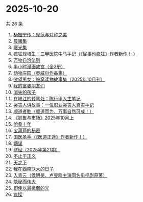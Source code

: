 # 2025-10-20

共 26 条

<!-- BEGIN WEREAD -->
<!-- 最后更新时间 2025-10-20 03:18:44 +0800 -->
1. [杨振宁传：规范与对称之美](https://weread.qq.com/web/bookDetail/4de32520813ab7c7dg0102c1)
1. [晨曦集](https://weread.qq.com/web/bookDetail/57432d4072051c975748318)
1. [曙光集](https://weread.qq.com/web/bookDetail/a6d323f0813ab8831g013e4c)
1. [疯狂规培生：三甲医院牛马手记（《屁事也疯狂》作者新作！ ）](https://weread.qq.com/web/bookDetail/ef332170813aba876g011d57)
1. [万物自洽法则](https://weread.qq.com/web/bookDetail/00f32030813aba87ag018f6c)
1. [半小时漫画故宫（全3册）](https://weread.qq.com/web/bookDetail/2a932490813aba8e3g011d9c)
1. [动物庄园（奥威尔作品集）](https://weread.qq.com/web/bookDetail/dc432dd059c805dc4045f8a)
1. [欲望男女：被窝读物故事集（2025年10月刊）](https://weread.qq.com/web/bookDetail/a49326d0813aba81ag014c2f)
1. [我的富婆朋友们](https://weread.qq.com/web/bookDetail/ed132f90813aba7efg0129b7)
1. [消失的孩子](https://weread.qq.com/web/bookDetail/19e325f0813aba772g01570e)
1. [在峡江的转弯处：陈行甲人生笔记](https://weread.qq.com/web/bookDetail/bca326a0813ab8f5ag016fc1)
1. [哭丧人讲故事：一位职业哭丧人真实手记](https://weread.qq.com/web/bookDetail/89332420813aba51dg015be1)
1. [顺道者胜（顺道而为，万事自然可成！）](https://weread.qq.com/web/bookDetail/f1832020813ab9fe4g012bf1)
1. [《销售与市场》2025年10月上](https://weread.qq.com/web/bookDetail/ada32b80813aba8f6g01565d)
1. [沧桑十年](https://weread.qq.com/web/bookDetail/b5f328b07193a030b5fafaf)
1. [宝葫芦的秘密](https://weread.qq.com/web/bookDetail/7c932410719c1d7f7c97c26)
1. [国医圣手（《医道正途》作者新作！）](https://weread.qq.com/web/bookDetail/86932020813aba4f4g0151b2)
1. [嫡谋](https://weread.qq.com/web/bookDetail/cce32de0578343cce23f000)
1. [财经（2025年第21期）](https://weread.qq.com/web/bookDetail/cb532f50813aba87cg0124c8)
1. [不止于正义](https://weread.qq.com/web/bookDetail/85e32100813aba6c1g013c04)
1. [天之下](https://weread.qq.com/web/bookDetail/4de326a0721770aa4de95f4)
1. [我在西南联大的日子](https://weread.qq.com/web/bookDetail/75732a50813ab7be6g0121ac)
1. [入青云（侯明昊、卢昱晓主演同名电视剧原著）](https://weread.qq.com/web/bookDetail/b0e32480728a9c63b0e69aa)
1. [隐秘而伟大](https://weread.qq.com/web/bookDetail/12c32e2071e7180212c4eb7)
1. [即使以最微弱的光](https://weread.qq.com/web/bookDetail/4de324d0813aba828g011721)
1. [疯探](https://weread.qq.com/web/bookDetail/09232490813ab9ec2g0158fc)
<!-- END WEREAD -->